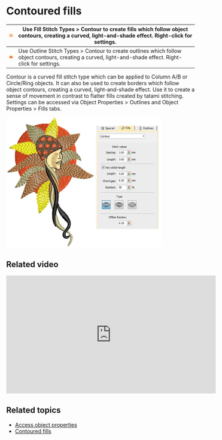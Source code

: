 # Contoured fills

| ![ContourFill.png](assets/ContourFill.png)       | Use Fill Stitch Types > Contour to create fills which follow object contours, creating a curved, light-and-shade effect. Right-click for settings.       |
| ------------------------------------------------ | -------------------------------------------------------------------------------------------------------------------------------------------------------- |
| ![ContourOutline.png](assets/ContourOutline.png) | Use Outline Stitch Types > Contour to create outlines which follow object contours, creating a curved, light-and-shade effect. Right-click for settings. |

Contour is a curved fill stitch type which can be applied to Column A/B or Circle/Ring objects. It can also be used to create borders which follow object contours, creating a curved, light-and-shade effect. Use it to create a sense of movement in contrast to flatter fills created by tatami stitching. Settings can be accessed via Object Properties > Outlines and Object Properties > Fills tabs.

![ContourStitchSample1.png](assets/ContourStitchSample1.png)

## Related video

<iframe src="https://www.youtube.com/embed/xJq1F5pHwAI" frameborder="0" 
		 allow="accelerometer; autoplay; encrypted-media; gyroscope; picture-in-picture" 
		 allowfullscreen="" style="width: 560px; height: 315px;">

</iframe>

## Related topics

- [Access object properties](../../Basics/basics/Access_object_properties)
- [Contoured fills](../../Decorative/curves/Contoured_fills)
